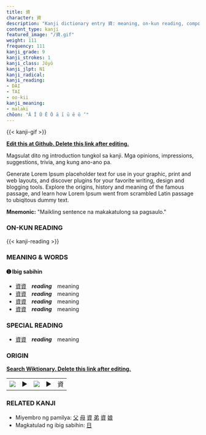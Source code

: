```yaml
---
title: 資
character: 資
description: "Kanji dictionary entry 資: meaning, on-kun reading, compounds, origin, related kanji"
content_type: kanji
featured_image: "/資.gif"
weight: 111
frequency: 111
kanji_grade: 9
kanji_strokes: 1
kanji_class: Jōyō
kanji_jlpt: N1
kanji_radical: 
kanji_reading: 
- DAI
- TAI
- oo-kii
kanji_meaning:
- malaki
chōon: "Ā Ī Ū Ē Ō ā ī ū ē ō ’"
---
```

[//]: # (Don't edit the line below. Kanji animated GIF code is automatically generated.)
{{< kanji-gif >}}

[//]: # (Edit below this line.)

**[Edit this at Github. Delete this link after editing.](https://github.com/tim0g/tim/tree/main/content/kanji/資/index.md)**

Magsulat dito ng introduction tungkol sa kanji. Mga opinions, impressions, suggestions, trivia, ang kung ano-ano pa.

Generate Lorem Ipsum placeholder text for use in your graphic, print and web layouts, and discover plugins for your favorite writing, design and blogging tools. Explore the origins, history and meaning of the famous passage, and learn how Lorem Ipsum went from scrambled Latin passage to ubiqitous dummy text.
 
**Mnemonic:** "Maikling sentence na makakatulong sa pagsaulo."

### ON-KUN READING

[//]: # (Don't edit the line below. ON-KUN READING code is automatically generated.)
{{< kanji-reading >}}

### MEANING & WORDS

#### ➊ **Ibig sabihin**
  - [資](../資)[資](../資)　***reading***　meaning
  - [資](../資)[資](../資)　***reading***　meaning
  - [資](../資)[資](../資)　***reading***　meaning
  - [資](../資)[資](../資)　***reading***　meaning

### SPECIAL READING
  - [資](../資)[資](../資)　***reading***　meaning

### ORIGIN

**[Search Wiktionary. Delete this link after editing.](https://wiktionary.org/wiki/資)**
<table class="kanji-table"><tr><td>
<img src="60px-資-bronze.svg.png">
</td><td>▶</td><td>
<img src="60px-資-oracle.svg.png">
</td><td>▶</td>
<td class="kanji-origin">資</td>
</tr></table>

### RELATED KANJI
- Miyembro ng pamilya: [父](../父) [母](../母) [資](../資) [弟](../弟) [資](../資) [娘](../娘)
- Magkatulad ng ibig sabihin: [日](../日)
